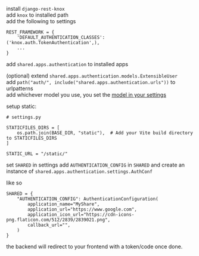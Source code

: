 install `django-rest-knox`<br>
add `knox` to installed path<br>
add the following to settings

```
REST_FRAMEWORK = {
    'DEFAULT_AUTHENTICATION_CLASSES': ('knox.auth.TokenAuthentication',),
    ...
}
```

add `shared.apps.authentication` to installed apps

<!-- TODO: Say why this is optional -->

(optional) extend `shared.apps.authentication.models.ExtensibleUser`<br>
add `path("auth/", include("shared.apps.authentication.urls"))` to urlpatterns<br>
add whichever model you use, you set the [model in your settings](https://docs.djangoproject.com/en/5.1/topics/auth/customizing/#substituting-a-custom-user-model)

setup static:

```
# settings.py

STATICFILES_DIRS = [
    os.path.join(BASE_DIR, "static"),  # Add your Vite build directory to STATICFILES_DIRS
]

STATIC_URL = "/static/"
```

set `SHARED` in settings
add `AUTHENTICATION_CONFIG` in `SHARED`
and create an instance of `shared.apps.authentication.settings.AuthConf`

like so

```
SHARED = {
    "AUTHENTICATION_CONFIG": AuthenticationConfiguration(
        application_name="MyShare",
        application_url="https://www.google.com",
        application_icon_url="https://cdn-icons-png.flaticon.com/512/2839/2839021.png",
        callback_url="",
    )
}

```

the backend will redirect to your frontend with a token/code once done.

